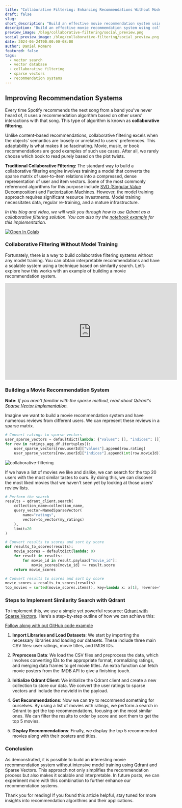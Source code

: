 ```yaml
---
title: "Collaborative Filtering: Enhancing Recommendations Without Model Training"
draft: false
slug:  
short_description: "Build an effective movie recommendation system using collaborative filtering and Qdrant's similarity search."
description: "Build an effective movie recommendation system using collaborative filtering and Qdrant's similarity search." 
preview_image: /blog/collaborative-filtering/social_preview.png
social_preview_image: /blog/collaborative-filtering/social_preview.png
date: 2024-06-24T00:00:00-08:00
author: Daniel Romero
featured: false 
tags:
  - vector search
  - vector database
  - collaborative filtering
  - sparse vectors
  - recommendation systems
---
```


## Improving Recommendation Systems

Every time Spotify recommends the next song from a band you've never heard of, it uses a recommendation algorithm based on other users' interactions with that song. This type of algorithm is known as **collaborative filtering**. 

Unlike content-based recommendations, collaborative filtering excels when the objects' semantics are loosely or unrelated to users' preferences. This adaptability is what makes it so fascinating. Movie, music, or book recommendations are good examples of such use cases. After all, we rarely choose which book to read purely based on the plot twists.

**Traditional Collaborative Filtering:** The standard way to build a collaborative filtering engine involves training a model that converts the sparse matrix of user-to-item relations into a compressed, dense representation of user and item vectors. Some of the most commonly referenced algorithms for this purpose include [SVD (Singular Value Decomposition)](https://en.wikipedia.org/wiki/Singular_value_decomposition) and [Factorization Machines](https://en.wikipedia.org/wiki/Matrix_factorization_(recommender_systems)). However, the model training approach requires significant resource investments. Model training necessitates data, regular re-training, and a mature infrastructure.

*In this blog and video, we will walk you through how to use Qdrant as a collaborative filtering solution. You can also try the [notebook example](https://github.com/infoslack/qdrant-example/blob/main/sparse-vectors/collaborative-filtering.ipynb) for this implementation.*

[![Open In Colab](https://colab.research.google.com/assets/colab-badge.svg)](https://githubtocolab.com/infoslack/qdrant-example/blob/main/sparse-vectors/collaborative-filtering.ipynb)

### Collaborative Filtering Without Model Training

Fortunately, there is a way to build collaborative filtering systems without any model training. You can obtain interpretable recommendations and have a scalable system using a technique based on similarity search. Let’s explore how this works with an example of building a movie recommendation system.

<iframe width="560" height="315" src="https://www.youtube.com/embed/9B7RrmQCQeQ?si=nHp-fM_szHynLcH8" title="YouTube video player" frameborder="0" allow="accelerometer; autoplay; clipboard-write; encrypted-media; gyroscope; picture-in-picture; web-share" referrerpolicy="strict-origin-when-cross-origin" allowfullscreen></iframe>

### Building a Movie Recommendation System

**Note:** *If you aren't familiar with the sparse method, read about Qdrant's [Sparse Vector Implementation](https://qdrant.tech/articles/sparse-vectors/).*

Imagine we want to build a movie recommendation system and have numerous reviews from different users. We can represent these reviews in a sparse matrix. 

```python
# Convert ratings to sparse vectors
user_sparse_vectors = defaultdict(lambda: {"values": [], "indices": []})
for row in ratings_agg_df.itertuples():
    user_sparse_vectors[row.userId]["values"].append(row.rating)
    user_sparse_vectors[row.userId]["indices"].append(int(row.movieId))
```

![collaborative-filtering](/blog/collaborative-filtering/collaborative-filtering.png)

If we have a list of movies we like and dislike, we can search for the top 20 users with the most similar tastes to ours. By doing this, we can discover the most liked movies that we haven't seen yet by looking at those users' review lists.

```python
# Perform the search
results = qdrant_client.search(
    collection_name=collection_name,
    query_vector=NamedSparseVector(
        name="ratings",
        vector=to_vector(my_ratings)
    ),
    limit=20
)

# Convert results to scores and sort by score
def results_to_scores(results):
    movie_scores = defaultdict(lambda: 0)
    for result in results:
        for movie_id in result.payload["movie_id"]:
            movie_scores[movie_id] += result.score
    return movie_scores

# Convert results to scores and sort by score
movie_scores = results_to_scores(results)
top_movies = sorted(movie_scores.items(), key=lambda x: x[1], reverse=True)
```

### Steps to Implement Similarity Search with Qdrant

To implement this, we use a simple yet powerful resource: [Qdrant with Sparse Vectors](https://qdrant.tech/articles/sparse-vectors/). Here’s a step-by-step outline of how we can achieve this:

[Follow along with out GitHub code example](https://github.com/infoslack/qdrant-example/blob/main/sparse-vectors/collaborative-filtering.ipynb)

1. **Import Libraries and Load Datasets**: We start by importing the necessary libraries and loading our datasets. These include three main CSV files: user ratings, movie titles, and IMDB IDs.

2. **Preprocess Data**: We load the CSV files and preprocess the data, which involves converting IDs to the appropriate format, normalizing ratings, and merging data frames to get movie titles. An extra function can fetch movie posters from the IMDB API to give a finishing touch.

3. **Initialize Qdrant Client**: We initialize the Qdrant client and create a new collection to store our data. We convert the user ratings to sparse vectors and include the movieId in the payload.

4. **Get Recommendations**: Now we can try to recommend something for ourselves. By using a list of movies with ratings, we perform a search in Qdrant to get the top recommendations, focusing on the most similar ones. We can filter the results to order by score and sort them to get the top 5 movies.

5. **Display Recommendations**: Finally, we display the top 5 recommended movies along with their posters and titles.

### Conclusion

As demonstrated, it is possible to build an interesting movie recommendation system without intensive model training using Qdrant and Sparse Vectors. This approach not only simplifies the recommendation process but also makes it scalable and interpretable. In future posts, we can experiment more with this combination to further enhance our recommendation systems.

Thank you for reading! If you found this article helpful, stay tuned for more insights into recommendation algorithms and their applications.
